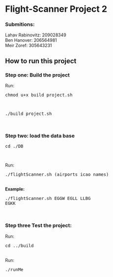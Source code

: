 # Flight-Scanner Project 2


### **Submitions**:<br>
Lahav Rabinovitz: 209028349<br>
Ben Hanover: 206564981<br>
Meir Zoref: 305643231<br>

## **How to run this project**
### **Step one**: Build the project<br>
 Run: <pre>chmod u+x build_project.sh</pre><br>
<pre>./build_project.sh</pre><br>
### **Step two**: load the data base<br>
<pre>cd ./DB</pre><br>
Run: <pre>./flightScanner.sh (airports icao names)</pre><br>
**Example:** <pre>./flightScanner.sh EGGW EGLL LLBG EGKK</pre><br>
### **Step three** Test the project:<br>
Run:<pre>cd ../build</pre><br>
Run:<pre>./runMe</pre><br>